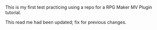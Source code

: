 This is my first test practicing using a repo for a RPG Maker MV Plugin tutorial.

This read me had been updated; fix for previous changes.